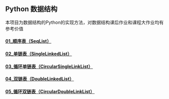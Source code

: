 ## Python 数据结构

本项目为数据结构的Python的实现方法，对数据结构课后作业和课程大作业均有参考价值

#### [01_顺序表（SeqList）](https://github.com/sunxingyui5/Python-Data-Structure/blob/main/01_%E9%A1%BA%E5%BA%8F%E8%A1%A8.py) 
#### [02_单链表（SingleLinkedList）](https://github.com/sunxingyui5/Python-Data-Structure/blob/main/02_%E5%8D%95%E9%93%BE%E8%A1%A8.py)
#### [03_循环单链表（CircularSingleLinkList）](https://github.com/sunxingyui5/Python-Data-Structure/blob/main/03_%E5%BE%AA%E7%8E%AF%E5%8D%95%E9%93%BE%E8%A1%A8.py)
#### [04_双链表（DoubleLinkedList）](https://github.com/sunxingyui5/Python-Data-Structure/blob/main/04_%E5%8F%8C%E9%93%BE%E8%A1%A8.py)
#### [05_循环双链表（CircularDoubleLinkList）](https://github.com/sunxingyui5/Python-Data-Structure/blob/main/05_%E5%BE%AA%E7%8E%AF%E5%8F%8C%E9%93%BE%E8%A1%A8.py)
